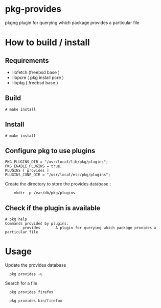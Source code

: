 # pkg-provides
pkgng plugin for querying which package provides a particular file

# How to build / install

## Requirements

  * libfetch (freebsd base )
  * libpcre  ( pkg install pcre )
  * libpkg   ( freebsd base )

## Build

```
# make install
```

## Install
```
# make install
```

## Configure pkg to use plugins

```
PKG_PLUGINS_DIR = "/usr/local/lib/pkg/plugins";
PKG_ENABLE_PLUGINS = true;
PLUGINS [ provides ]
PLUGINS_CONF_DIR = "/usr/local/etc/pkg/plugins";
```
Create the directory to store the provides database :

```
    mkdir -p /var/db/pkg/plugins
```

## Check if the plugin is available 

```
# pkg help
Commands provided by plugins:
        provides       A plugin for querying which package provides a particular file
```
# Usage

Update the provides database
```
  pkg provides -u
```

Search for a file
```
  pkg provides firefox
```
```
  pkg provides bin/firefox
```


